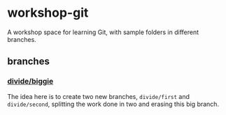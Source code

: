# workshop-git

A workshop space for learning Git, with sample folders in different branches.


## branches

### [divide/biggie](https://github.com/escudero89/workshop-git/tree/divide/biggie)

The idea here is to create two new branches, `divide/first` and `divide/second`,
splitting the work done in two and erasing this big branch.
